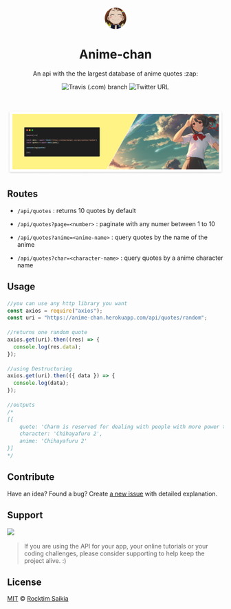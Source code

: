 <p align="center"><img src="/.github/logo.png" height="50px"></p>

<h1 align="center">Anime-chan</h1>
<p align="center">An api with the the largest database of anime quotes :zap:</p>

<p align="center">
<img alt="Travis (.com) branch" src="https://img.shields.io/travis/com/rocktimsaikia/anime-chan/master?style=flat"/> 
<img alt="Twitter URL" src="https://img.shields.io/twitter/url?url=https%3A%2F%2Fanimechan.xyz"/>
</p><br/>

<p align="center"><img src="/.github/banner.png" alt="github-readme-template" border="0"></p>

## Routes

- `/api/quotes` : returns 10 quotes by default

- `/api/quotes?page=<number>` : paginate with any numer between 1 to 10
- `/api/quotes?anime=<anime-name>` : query quotes by the name of the anime
- `/api/quotes?char=<character-name>` : query quotes by a anime character name

## Usage

```js
//you can use any http library you want
const axios = require("axios");
const uri = "https://anime-chan.herokuapp.com/api/quotes/random";

//returns one random quote
axios.get(uri).then((res) => {
  console.log(res.data);
});

//using Destructuring
axios.get(uri).then(({ data }) => {
  console.log(data);
});

//outputs
/* 
[{
    quote: 'Charm is reserved for dealing with people with more power than you.',
    character: 'Chihayafuru 2',
    anime: 'Chihayafuru 2'
}]
*/
```

## Contribute

Have an idea? Found a bug? Create [a new issue](https://github.com/RocktimSaikia/anime-chan/issues) with detailed explanation.

## Support

<a href="https://www.buymeacoffee.com/7BdaxfI"><img src="https://user-images.githubusercontent.com/33410545/91206759-48d5d180-e725-11ea-93b5-754d98c007af.png" height="70px"/></a>

> If you are using the API for your app, your online tutorials or your coding challenges, please consider supporting to help keep the project alive. :)

## License

[MIT][license] © [Rocktim Saikia][website]

[license]: /LICENSE
[website]: https://rocktim.xyz
